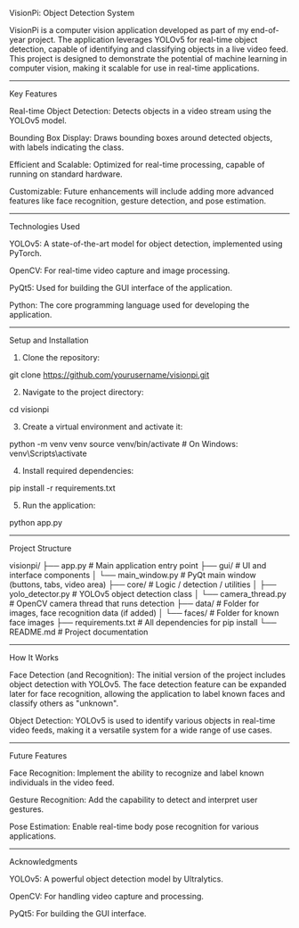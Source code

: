 VisionPi: Object Detection System

VisionPi is a computer vision application developed as part of my end-of-year project. The application leverages YOLOv5 for real-time object detection, capable of identifying and classifying objects in a live video feed. This project is designed to demonstrate the potential of machine learning in computer vision, making it scalable for use in real-time applications.


---

Key Features

Real-time Object Detection: Detects objects in a video stream using the YOLOv5 model.

Bounding Box Display: Draws bounding boxes around detected objects, with labels indicating the class.

Efficient and Scalable: Optimized for real-time processing, capable of running on standard hardware.

Customizable: Future enhancements will include adding more advanced features like face recognition, gesture detection, and pose estimation.



---

Technologies Used

YOLOv5: A state-of-the-art model for object detection, implemented using PyTorch.

OpenCV: For real-time video capture and image processing.

PyQt5: Used for building the GUI interface of the application.

Python: The core programming language used for developing the application.



---

Setup and Installation

1. Clone the repository:

git clone https://github.com/yourusername/visionpi.git


2. Navigate to the project directory:

cd visionpi


3. Create a virtual environment and activate it:

python -m venv venv
source venv/bin/activate  # On Windows: venv\Scripts\activate


4. Install required dependencies:

pip install -r requirements.txt


5. Run the application:

python app.py




---

Project Structure

visionpi/
├── app.py                       # Main application entry point
├── gui/                         # UI and interface components
│   └── main_window.py           # PyQt main window (buttons, tabs, video area)
├── core/                        # Logic / detection / utilities
│   ├── yolo_detector.py         # YOLOv5 object detection class
│   └── camera_thread.py         # OpenCV camera thread that runs detection
├── data/                        # Folder for images, face recognition data (if added)
│   └── faces/                   # Folder for known face images
├── requirements.txt             # All dependencies for pip install
└── README.md                    # Project documentation


---

How It Works

Face Detection (and Recognition): The initial version of the project includes object detection with YOLOv5. The face detection feature can be expanded later for face recognition, allowing the application to label known faces and classify others as "unknown".

Object Detection: YOLOv5 is used to identify various objects in real-time video feeds, making it a versatile system for a wide range of use cases.



---

Future Features

Face Recognition: Implement the ability to recognize and label known individuals in the video feed.

Gesture Recognition: Add the capability to detect and interpret user gestures.

Pose Estimation: Enable real-time body pose recognition for various applications.



---

Acknowledgments

YOLOv5: A powerful object detection model by Ultralytics.

OpenCV: For handling video capture and processing.

PyQt5: For building the GUI interface.
